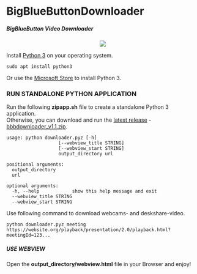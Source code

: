 # BigBlueButtonDownloader
##### BigBlueButton Video Downloader

<p align="center">
  <img src="https://repository-images.githubusercontent.com/331634964/0abaea80-5c90-11eb-80e0-4413ca30e08a" />
</p>

Install [Python 3](https://www.python.org/downloads/) on your operating system.  

```
sudo apt install python3
```

Or use the [Microsoft Store](https://go.microsoft.com/fwlink?linkID=2082640) to install Python 3.

### RUN STANDALONE PYTHON APPLICATION

Run the following **zipapp.sh** file to create a standalone Python 3 application.  
Otherwise, you can download and run the [latest release](https://github.com/Th3R3alDuk3/BigBlueButtonDownloader/releases) - 
[bbbdownloader_v1.1.zip](https://github.com/Th3R3alDuk3/BigBlueButtonDownloader/files/5918165/bbbdownloader_v1.1.zip). 

```
usage: python downloader.pyz [-h] 
                   [--webview_title STRING] 
                   [--webview_start STRING]
                   output_directory url

positional arguments:
  output_directory
  url

optional arguments:
  -h, --help            show this help message and exit
  --webview_title STRING
  --webview_start STRING   
```
Use following command to download webcams- and deskshare-video.
```
python downloader.pyz meeting https://website.org/playback/presentation/2.0/playback.html?meetingId=123...
```

##### USE WEBVIEW

Open the **output_directory/webview.html** file in your Browser and enjoy!
